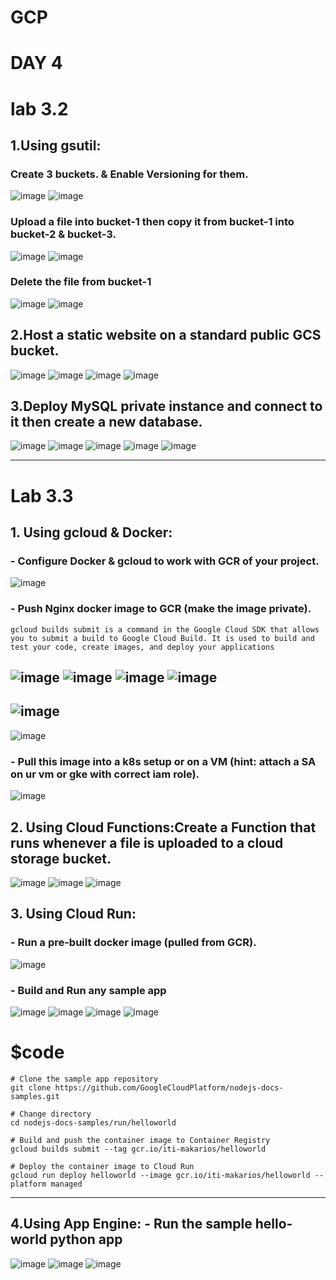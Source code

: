 # GCP 
# DAY 4
# lab 3.2

## 1.Using gsutil:
### Create 3 buckets. & Enable Versioning for them.  
![image](https://user-images.githubusercontent.com/28235504/213775124-3d4aac1b-6d51-420b-a5b8-a16fe8941271.png)
![image](https://user-images.githubusercontent.com/28235504/213775770-26fa3409-7c28-4dc4-9e6c-8127805259fa.png)

### Upload a file into bucket-1 then copy it from bucket-1 into bucket-2 & bucket-3. 
![image](https://user-images.githubusercontent.com/28235504/213776482-eae33621-bf54-4b91-b7d4-ce40cf86039b.png)
![image](https://user-images.githubusercontent.com/28235504/213776719-b6897417-8e26-4ed6-84d9-54666279ff1f.png)

### Delete the file from bucket-1 
![image](https://user-images.githubusercontent.com/28235504/213776876-5e8186a0-70d3-4501-9269-59e061a73716.png)
![image](https://user-images.githubusercontent.com/28235504/213777012-9228f2d5-082a-41e0-b1f1-083e3f147215.png)


## 2.Host a static website on a standard public GCS bucket.
![image](https://user-images.githubusercontent.com/28235504/213801953-d991890b-80cb-475b-bc51-a2a08db702df.png)
![image](https://user-images.githubusercontent.com/28235504/213802094-4bf8f572-fd10-4b9e-a1e8-93c9d2ee0cb5.png)
![image](https://user-images.githubusercontent.com/28235504/213802543-41351ea6-5bd7-4c72-a9e1-dada6a3ca806.png)
![image](https://user-images.githubusercontent.com/28235504/213802704-4d56e770-05c6-4bd9-ba06-bcd0e958974c.png)


## 3.Deploy MySQL private instance and connect to it then create a new database.
![image](https://user-images.githubusercontent.com/28235504/213794278-4b6c8031-afc2-47dc-84c7-064213bd1c1f.png)
![image](https://user-images.githubusercontent.com/28235504/213794434-4c8a432a-ebbf-4163-83c9-aa57762e2167.png)
![image](https://user-images.githubusercontent.com/28235504/213796975-9b56f751-887e-4b8b-b37c-a809f379f035.png)
![image](https://user-images.githubusercontent.com/28235504/213797641-c86c5b6d-e84c-45a7-b384-10856dc599b7.png)
![image](https://user-images.githubusercontent.com/28235504/213805027-01cc4bab-1adc-4f08-a93c-ba500b3da8e9.png)

------------------------
# Lab 3.3

## 1. Using gcloud & Docker:
### - Configure Docker & gcloud to work with GCR of your project.
![image](https://user-images.githubusercontent.com/28235504/213688321-e48b281c-8012-47f8-80a5-8683de594b5e.png)

### - Push Nginx docker image to GCR (make the image private).
```
gcloud builds submit is a command in the Google Cloud SDK that allows you to submit a build to Google Cloud Build. It is used to build and test your code, create images, and deploy your applications
```
![image](https://user-images.githubusercontent.com/28235504/213697070-3fad418b-d037-4c83-9079-db40e585aaac.png)
![image](https://user-images.githubusercontent.com/28235504/213697481-bbe21af4-c9e8-4e95-90d7-d4942a5e8009.png)
![image](https://user-images.githubusercontent.com/28235504/213697966-e63145db-2d41-4a0e-9b9d-363d1d4eaa61.png)
![image](https://user-images.githubusercontent.com/28235504/213710693-5e75e423-8b4a-455f-9b17-c1c6331b0c50.png)
---------------
![image](https://user-images.githubusercontent.com/28235504/213721236-3db3cb71-d1ea-4e23-956e-3f6cff089e38.png)
-------------------------
![image](https://user-images.githubusercontent.com/28235504/213717440-4fc7b49a-3c92-483d-a450-96c80f9f8b02.png)

### - Pull this image into a k8s setup or on a VM (hint: attach a SA on ur vm or gke with correct iam role).
![image](https://user-images.githubusercontent.com/28235504/213697128-1905c5c8-a9e0-4728-899f-534c7f54aa40.png)   
    
## 2. Using Cloud Functions:Create a Function that runs whenever a file is uploaded to a cloud storage bucket.
![image](https://user-images.githubusercontent.com/28235504/213740898-394d5f0d-28cb-42c9-a692-d27ed9cc1eb5.png)
![image](https://user-images.githubusercontent.com/28235504/213741155-9baeb209-4939-4220-bf03-c3be4a291b91.png)
![image](https://user-images.githubusercontent.com/28235504/213741209-b2248f6a-23d1-4dc3-9bc5-64a62f58cbef.png)

## 3. Using Cloud Run: 
### - Run a pre-built docker image (pulled from GCR).
![image](https://user-images.githubusercontent.com/28235504/213755196-b064fcb2-b336-4955-b7ca-4ed33018e980.png)

### - Build and Run any sample app
![image](https://user-images.githubusercontent.com/28235504/213765838-943bba31-74b7-4364-9598-9af627a20016.png)
![image](https://user-images.githubusercontent.com/28235504/213765961-876091d8-1006-49e5-bd97-ca2b1abf8dbe.png)
![image](https://user-images.githubusercontent.com/28235504/213767129-f8d6bd42-780d-41db-a82e-c01fcda4d60f.png)
![image](https://user-images.githubusercontent.com/28235504/213766048-11640bd6-5fa0-4779-bd18-7a8d021b8cf1.png)
# $code
```
# Clone the sample app repository
git clone https://github.com/GoogleCloudPlatform/nodejs-docs-samples.git

# Change directory
cd nodejs-docs-samples/run/helloworld

# Build and push the container image to Container Registry
gcloud builds submit --tag gcr.io/iti-makarios/helloworld

# Deploy the container image to Cloud Run
gcloud run deploy helloworld --image gcr.io/iti-makarios/helloworld --platform managed

```
--------------------------------------
    
## 4.Using App Engine: - Run the sample hello-world python app

![image](https://user-images.githubusercontent.com/28235504/213685433-ba6c1a21-3a1a-476a-9859-c619559a4e40.png)
![image](https://user-images.githubusercontent.com/28235504/213685238-c33d35ff-5758-44e6-82df-23ebba109ccf.png)
![image](https://user-images.githubusercontent.com/28235504/213684978-624e671b-629f-40ed-ae3c-3c97c4cf09f2.png)


